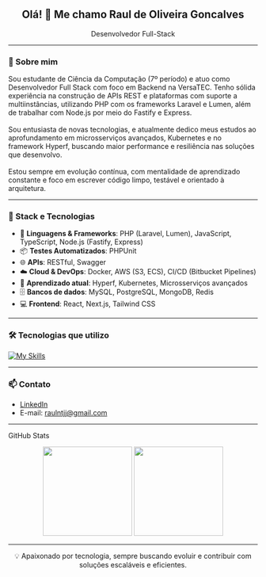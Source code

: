 <h2 align="center">Olá! 👋 Me chamo Raul de Oliveira Goncalves</h2>

<p align="center">Desenvolvedor Full-Stack</p>

---

### 💼 Sobre mim

<p>
Sou estudante de Ciência da Computação (7º período) e atuo como Desenvolvedor Full Stack com foco em Backend na VersaTEC. Tenho sólida experiência na construção de APIs REST e plataformas com suporte a multiinstâncias, utilizando PHP com os frameworks Laravel e Lumen, além de trabalhar com Node.js por meio do Fastify e Express.
<br /><br />
Sou entusiasta de novas tecnologias, e atualmente dedico meus estudos ao aprofundamento em microsserviços avançados, Kubernetes e no framework Hyperf, buscando maior performance e resiliência nas soluções que desenvolvo.
<br /><br />
Estou sempre em evolução contínua, com mentalidade de aprendizado constante e foco em escrever código limpo, testável e orientado à arquitetura.
</p>

---

### 🚀 Stack e Tecnologias

- 🔧 **Linguagens & Frameworks**: PHP (Laravel, Lumen), JavaScript, TypeScript, Node.js (Fastify, Express)
- 📦 **Testes Automatizados**: PHPUnit
- 🌐 **APIs**: RESTful, Swagger
- ☁️ **Cloud & DevOps**: Docker, AWS (S3, ECS), CI/CD (Bitbucket Pipelines)
- 🧠 **Aprendizado atual**: Hyperf, Kubernetes, Microsserviços avançados
- 🗄️ **Bancos de dados**: MySQL, PostgreSQL, MongoDB, Redis
- 💻 **Frontend**: React, Next.js, Tailwind CSS

---

### 🛠️ Tecnologias que utilizo

[![My Skills](https://skillicons.dev/icons?i=php,laravel,js,ts,nodejs,react,nextjs,tailwind,docker,rabbitmq,aws,mysql,postgres,mongodb,redis,linux)](https://skillicons.dev)

---

### 📫 Contato

- [LinkedIn](https://www.linkedin.com/in/raulntjj/)
- E-mail: raulntjj@gmail.com

---

 GitHub Stats
<p align="center"> <img height="180em" src="https://github-readme-stats.vercel.app/api?username=raulntjj&show_icons=true&theme=dracula&include_all_commits=true&count_private=true"/> <img height="180em" src="https://github-readme-stats.vercel.app/api/top-langs/?username=raulntjj&layout=compact&langs_count=7&theme=dracula"/> </p>

---

<p align="center">💡 Apaixonado por tecnologia, sempre buscando evoluir e contribuir com soluções escaláveis e eficientes.</p>

